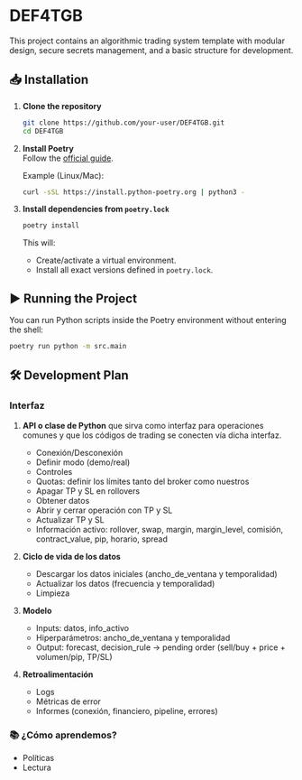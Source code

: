 # DEF4TGB

This project contains an algorithmic trading system template with modular design, secure secrets management, and a basic structure for development.

## 📥 Installation

1. **Clone the repository**
   ```bash
   git clone https://github.com/your-user/DEF4TGB.git
   cd DEF4TGB
   ```

2. **Install Poetry**  
   Follow the [official guide](https://python-poetry.org/docs/#installing-with-the-official-installer).

   Example (Linux/Mac):  
   ```bash
   curl -sSL https://install.python-poetry.org | python3 -
   ```

3. **Install dependencies from `poetry.lock`**  
   ```bash
   poetry install
   ```

   This will:  
   - Create/activate a virtual environment.  
   - Install all exact versions defined in `poetry.lock`.


## ▶️ Running the Project

You can run Python scripts inside the Poetry environment without entering the shell:

```bash
poetry run python -m src.main
```

## 🛠️ Development Plan

### Interfaz
1. **API o clase de Python** que sirva como interfaz para operaciones comunes y que los códigos de trading se conecten vía dicha interfaz.
   - Conexión/Desconexión
   - Definir modo (demo/real)
   - Controles
   - Quotas: definir los límites tanto del broker como nuestros
   - Apagar TP y SL en rollovers
   - Obtener datos
   - Abrir y cerrar operación con TP y SL
   - Actualizar TP y SL
   - Información activo: rollover, swap, margin, margin_level, comisión, contract_value, pip, horario, spread

2. **Ciclo de vida de los datos**
   - Descargar los datos iniciales (ancho_de_ventana y temporalidad)
   - Actualizar los datos (frecuencia y temporalidad)
   - Limpieza

3. **Modelo**
   - Inputs: datos, info_activo
   - Hiperparámetros: ancho_de_ventana y temporalidad
   - Output: forecast, decision_rule → pending order (sell/buy + price + volumen/pip, TP/SL)

4. **Retroalimentación**
   - Logs
   - Métricas de error
   - Informes (conexión, financiero, pipeline, errores)

### 📚 ¿Cómo aprendemos?
- Políticas
- Lectura